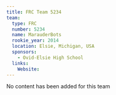 ```yaml
---
title: FRC Team 5234
team:
  type: FRC
  number: 5234
  name: MarauderBots
  rookie_year: 2014
  location: Elsie, Michigan, USA
  sponsors:
    - Ovid-Elsie High School
  links:
    Website: 
---
```

No content has been added for this team